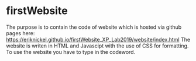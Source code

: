 # firstWebsite

The purpose is to contain the code of website which is hosted via github pages here: https://eriknickel.github.io/firstWebsite_XP_Lab2019/website/index.html
The website is writen in HTML and Javascipt with the use of CSS for formatting. To use the website you have to type in the codeword.
